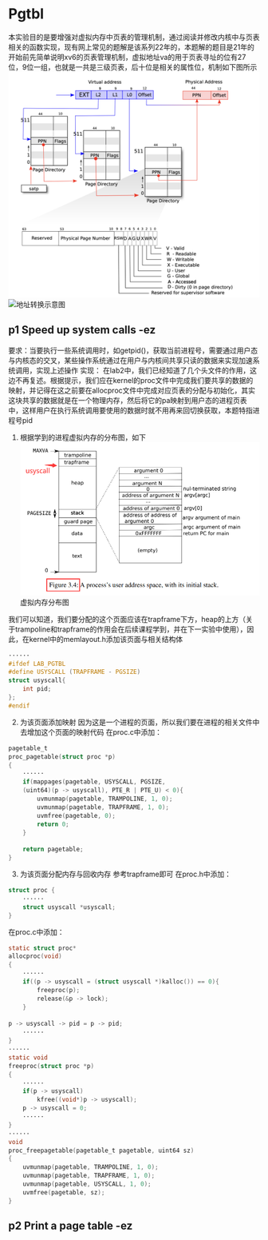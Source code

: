 # Pgtbl
本实验目的是要增强对虚拟内存中页表的管理机制，通过阅读并修改内核中与页表相关的函数实现，现有网上常见的题解是该系列22年的，本题解的题目是21年的
开始前先简单说明xv6的页表管理机制，虚拟地址va的用于页表寻址的位有27位，9位一组，也就是一共是三级页表，后十位是相关的属性位，机制如下图所示![输入图片说明](/imgs/2025-08-13/UZqIRcUFSskBQSV4.png)![地址转换](https://i-blog.csdnimg.cn/blog_migrate/3d49e116164758cd91e905c366296286.png)示意图
## p1 Speed up system calls -ez
要求：当要执行一些系统调用时，如getpid()，获取当前进程号，需要通过用户态与内核态的交叉，某些操作系统通过在用户与内核间共享只读的数据来实现加速系统调用，实现上述操作
实现：
在lab2中，我们已经知道了几个头文件的作用，这边不再复述。根据提示，我们应在kernel的proc文件中完成我们要共享的数据的映射，并记得在这之前要在allocproc文件中完成对应页表的分配与初始化，其实这块共享的数据就是在一个物理内存，然后将它的pa映射到用户态的进程页表中，这样用户在执行系统调用要使用的数据时就不用再来回切换获取，本题特指进程号pid
1. 根据学到的进程虚拟内存的分布图，如下![输入图片说明](/imgs/2025-08-14/uw4sKHFW0Mjb4Dhp.png)虚拟内存分布图

我们可以知道，我们要分配的这个页面应该在trapframe下方，heap的上方（关于trampoline和trapframe的作用会在后续课程学到，并在下一实验中使用），因此，在kernel中的memlayout.h添加该页面与相关结构体
```c
······
#ifdef LAB_PGTBL
#define USYSCALL (TRAPFRAME - PGSIZE)
struct usyscall{
	int pid;
};
#endif
```
2. 为该页面添加映射
因为这是一个进程的页面，所以我们要在进程的相关文件中去增加这个页面的映射代码
在proc.c中添加：
```c
pagetable_t
proc_pagetable(struct proc *p)
{
	······
	if(mappages(pagetable, USYSCALL, PGSIZE,
	(uint64)(p -> usyscall), PTE_R | PTE_U) < 0){
		uvmunmap(pagetable, TRAMPOLINE, 1, 0);
		uvmunmap(pagetable, TRAPFRAME, 1, 0);
		uvmfree(pagetable, 0);
		return 0;
	}

	return pagetable;
}
```
3. 为该页面分配内存与回收内存
参考trapframe即可
在proc.h中添加：
```c
struct proc {
	······
	struct usyscall *usyscall;
}
```
在proc.c中添加：
```c
static struct proc*
allocproc(void)
{
	······
	if((p -> usyscall = (struct usyscall *)kalloc()) == 0){
		freeproc(p);
		release(&p -> lock);
	}

p -> usyscall -> pid = p -> pid;
	······
}
······
static void
freeproc(struct proc *p)
{
	······
	if(p -> usyscall)
		kfree((void*)p -> usyscall);
	p -> usyscall = 0;
	······
}
······
void
proc_freepagetable(pagetable_t pagetable, uint64 sz)
{
	uvmunmap(pagetable, TRAMPOLINE, 1, 0);
	uvmunmap(pagetable, TRAPFRAME, 1, 0);
	uvmunmap(pagetable, USYSCALL, 1, 0);
	uvmfree(pagetable, sz);
}
```
## p2 Print a page table -ez

<!--stackedit_data:
eyJoaXN0b3J5IjpbMTc5OTU4NzgzMCwtOTY0OTYxNDg2LC0xND
M4OTE2NzIzLDExNjEwMzgxMjIsLTExODM0NCwtMjE0MzE4MjMx
OCwyNjA5NzE3MywtMTkyNDA5MTUwMiwtODY3ODQxNzExLDQwNT
IzNjgxOF19
-->